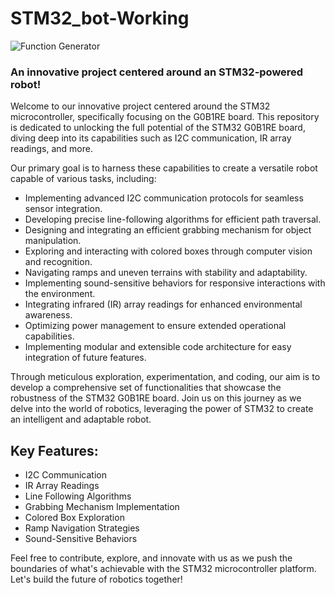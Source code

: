 # STM32_bot-Working

![Function Generator](Images/IMG_1756.png)

<H3>An innovative project centered around an STM32-powered robot!</H3>

<p>Welcome to our innovative project centered around the STM32 microcontroller, specifically focusing on the G0B1RE board. This repository is dedicated to unlocking the full potential of the STM32 G0B1RE board, diving deep into its capabilities such as I2C communication, IR array readings, and more.</p>

  <p>Our primary goal is to harness these capabilities to create a versatile robot capable of various tasks, including:</p>

 <ul>
        <li>Implementing advanced I2C communication protocols for seamless sensor integration.</li>
        <li>Developing precise line-following algorithms for efficient path traversal.</li>
        <li>Designing and integrating an efficient grabbing mechanism for object manipulation.</li>
        <li>Exploring and interacting with colored boxes through computer vision and recognition.</li>
        <li>Navigating ramps and uneven terrains with stability and adaptability.</li>
        <li>Implementing sound-sensitive behaviors for responsive interactions with the environment.</li>
        <li>Integrating infrared (IR) array readings for enhanced environmental awareness.</li>
        <li>Optimizing power management to ensure extended operational capabilities.</li>
        <li>Implementing modular and extensible code architecture for easy integration of future features.</li>
    </ul>
  <p>Through meticulous exploration, experimentation, and coding, our aim is to develop a comprehensive set of functionalities that showcase the robustness of the STM32 G0B1RE board. Join us on this journey as we delve into the world of robotics, leveraging the power of STM32 to create an intelligent and adaptable robot.</p>

  <h2>Key Features:</h2>

  <ul>
      <li>I2C Communication</li>
      <li>IR Array Readings</li>
      <li>Line Following Algorithms</li>
      <li>Grabbing Mechanism Implementation</li>
      <li>Colored Box Exploration</li>
      <li>Ramp Navigation Strategies</li>
      <li>Sound-Sensitive Behaviors</li>
  </ul>

  <p>Feel free to contribute, explore, and innovate with us as we push the boundaries of what's achievable with the STM32 microcontroller platform. Let's build the future of robotics together!</p>

